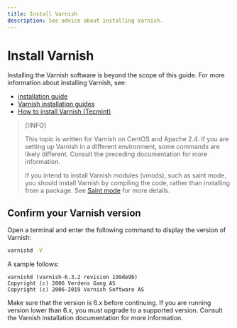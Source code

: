 ```yaml
---
title: Install Varnish
description: See advice about installing Varnish.
---
```


# Install Varnish

Installing the Varnish software is beyond the scope of this guide. For more information about installing Varnish, see:

- [installation guide](https://www.varnish-software.com/developers/tutorials/installing-varnish-ubuntu/)
- [Varnish installation guides](https://www.varnish-cache.org/docs)
- [How to install Varnish (Tecmint)](https://www.tecmint.com/install-varnish-cache-web-accelerator/)

>[!INFO]
>
>This topic is written for Varnish on CentOS and Apache 2.4. If you are setting up Varnish in a different environment, some commands are likely different. Consult the preceding documentation for more information.
>
>If you intend to install Varnish modules (vmods), such as saint mode, you should install Varnish by compiling the code, rather than installing from a package. See [Saint mode](config-varnish-advanced.md#saint-mode) for more details.

## Confirm your Varnish version

Open a terminal and enter the following command to display the version of Varnish:

```bash
varnishd -V
```

A sample follows:

```terminal
varnishd (varnish-6.3.2 revision 199de9b)
Copyright (c) 2006 Verdens Gang AS
Copyright (c) 2006-2019 Varnish Software AS
```

Make sure that the version is 6.x before continuing. If you are running version lower than 6.x, you must upgrade to a supported version. Consult the Varnish installation documentation for more information.
